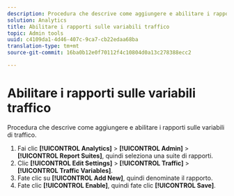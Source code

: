 ```yaml
---
description: Procedura che descrive come aggiungere e abilitare i rapporti sulle variabili di traffico.
solution: Analytics
title: Abilitare i rapporti sulle variabili traffico
topic: Admin tools
uuid: c4109da1-4d46-407c-9ca7-cb22edaa68ba
translation-type: tm+mt
source-git-commit: 16ba0b12e0f70112f4c10804d0a13c278388ecc2

---
```



# Abilitare i rapporti sulle variabili traffico

Procedura che descrive come aggiungere e abilitare i rapporti sulle variabili di traffico.

1. Fai clic **[!UICONTROL Analytics]** &gt; **[!UICONTROL Admin]** &gt; **[!UICONTROL Report Suites]**, quindi seleziona una suite di rapporti.
1. Clic **[!UICONTROL Edit Settings]** &gt; **[!UICONTROL Traffic]** &gt; **[!UICONTROL Traffic Variables]**.
1. Fate clic su **[!UICONTROL Add New]**, quindi denominate il rapporto.
1. Fate clic **[!UICONTROL Enable]**, quindi fate clic **[!UICONTROL Save]**.
